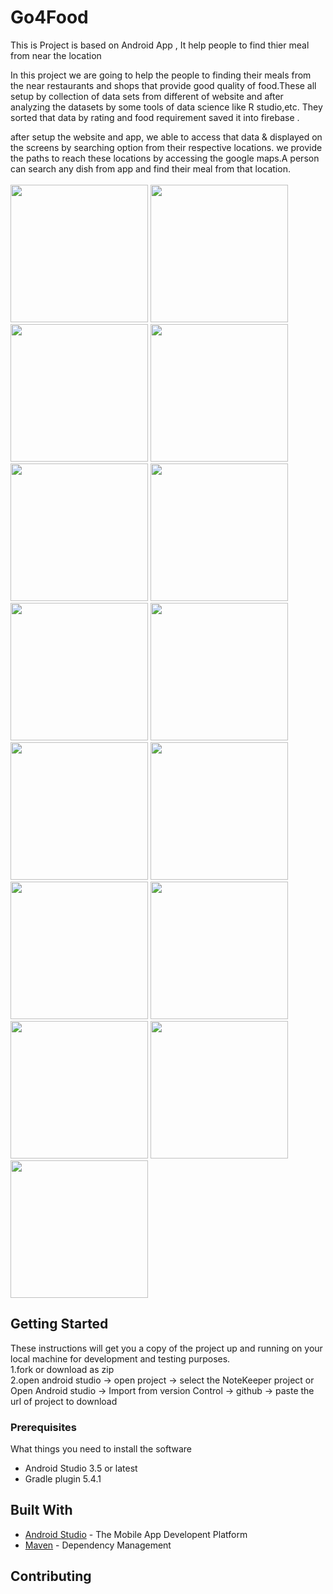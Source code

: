 # Go4Food
This is Project is based on Android App , It help people to find thier meal from near the location

In this project we are going to help the people to finding their meals from the near restaurants and shops that provide good quality of food.These all setup by collection of data sets from different of website and after analyzing the datasets by some tools of data science like R studio,etc. They sorted that data by rating and food requirement saved it into firebase .

after setup the website and app, we able to access that data & displayed on the screens by searching option from their respective locations. we provide the paths to reach these locations by accessing the google maps.A person can search any dish from app and find their meal from that location.
<br>
<br>
<img src = "https://github.com/vManav123/Go4Food/blob/master/images%20of%20App/Launcher.png" width = "220" >      <img src = "https://github.com/vManav123/Go4Food/blob/master/images%20of%20App/front.png" width = "220" >      <img src = "https://github.com/vManav123/Go4Food/blob/master/images%20of%20App/googlesignin.png" width = "220" >      <img src = "https://github.com/vManav123/Go4Food/blob/master/images%20of%20App/Truecaller.png" width = "220" >      <img src = "https://github.com/vManav123/Go4Food/blob/master/images%20of%20App/login.png" width = "220">      <img src = "https://github.com/vManav123/Go4Food/blob/master/images%20of%20App/register.png" width = "220">      <img src = "https://github.com/vManav123/Go4Food/blob/master/images%20of%20App/forget.png" width = "220">      <img src = "https://github.com/vManav123/Go4Food/blob/master/images%20of%20App/navigation.png" width = "220">      <img src = "https://github.com/vManav123/Go4Food/blob/master/images%20of%20App/selectcity.png" width = "220">      <img src = "https://github.com/vManav123/Go4Food/blob/master/images%20of%20App/profile.png" width = "220">      <img src = "https://github.com/vManav123/Go4Food/blob/master/images%20of%20App/shops.png" width = "220">      <img src = "https://github.com/vManav123/Go4Food/blob/master/images%20of%20App/shopdetails.png" width = "220">      <img src = "https://github.com/vManav123/Go4Food/blob/master/images%20of%20App/menus.png" width = "220">      <img src = "https://github.com/vManav123/Go4Food/blob/master/images%20of%20App/map.png" width = "220">      <img src = "https://github.com/vManav123/Go4Food/blob/master/images%20of%20App/maplocated.png" width = "220">  


## Getting Started

These instructions will get you a copy of the project up and running on your local machine for development and testing purposes.
<br>
1.fork or download as zip
<br>
2.open android studio -> open project -> select the NoteKeeper project 
or 
Open Android studio -> Import from version Control -> github -> paste the url of project to download


### Prerequisites

What things you need to install the software
* Android Studio 3.5 or latest
* Gradle plugin 5.4.1

## Built With

* [Android Studio](https://developer.android.com/studio/) - The Mobile App Developent Platform
* [Maven](https://maven.apache.org/) - Dependency Management

## Contributing
